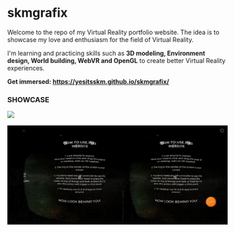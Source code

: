 # skmgrafix
Welcome to the repo of my Virtual Reality portfolio website. The idea is to showcase my love and enthusiasm for the field of Virtual Reality.

I'm learning and practicing skills such as **3D modeling, Environment design, World building, WebVR and OpenGL** to create better Virtual Reality experiences.

**Get immersed: https://yesitsskm.github.io/skmgrafix/**

### SHOWCASE
![](display-imgs/display-1.gif)

![](display-imgs/display-2.gif)
